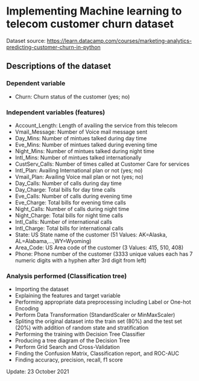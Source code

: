 # Implementing Machine learning to telecom customer churn dataset

Dataset source: https://learn.datacamp.com/courses/marketing-analytics-predicting-customer-churn-in-python

## Descriptions of the dataset
### Dependent variable
- Churn: Churn status of the customer (yes; no)

### Independent variables (features)

- Account_Length: Length of availing the service from this telecom
- Vmail_Message: Number of Voice mail message sent
- Day_Mins: Number of mintues talked during day time
- Eve_Mins: Number of mintues talked during evening time
- Night_Mins: Number of mintues talked during night time
- Intl_Mins: Number of mintues talked internationally
- CustServ_Calls: Number of times called at Customer Care for services
- Intl_Plan: Availing International plan or not (yes; no)
- Vmail_Plan: Availing Voice mail plan or not (yes; no)
- Day_Calls: Number of calls during day time
- Day_Charge: Total bills for day time calls
- Eve_Calls: Number of calls during evening time
- Eve_Charge: Total bills for evening time calls
- Night_Calls: Number of calls during night time
- Night_Charge: Total bills for night time calls
- Intl_Calls: Number of international calls
- Intl_Charge: Total bills for international calls
- State: US State name of the customer (51 Values: AK=Alaska, AL=Alabama,...,WY=Wyoming)
- Area_Code: US Area code of the customer (3 Values: 415, 510, 408)
- Phone: Phone number of the customer (3333 unique values each has 7 numeric digits with a hyphen after 3rd digit from left)

### Analysis performed (Classification tree)
 - Importing the dataset
 - Explaining the features and target variable
 - Performing appropriate data preprocessing including Label or One-hot Encoding
 - Perform Data Transformation (StandardScaler or MinMaxScaler)
 - Spliting the original dataset into the train set (80%) and the test set (20%) with addition of random state and stratification
 - Performing the training with Decision Tree Classifier
 - Producing a tree diagram of the Decision Tree
 - Perform Grid Search and Cross-Validation
 - Finding the Confusion Matrix, Classification report, and ROC-AUC
 - Finding accuracy, precision, recall, f1 score

Update: 23 October 2021
